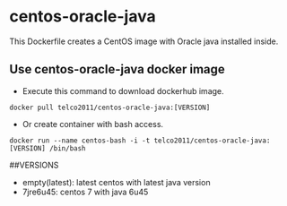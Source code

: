 # centos-oracle-java
This Dockerfile creates a CentOS image with Oracle java installed inside.

## Use centos-oracle-java docker image

* Execute this command to download dockerhub image.

`docker pull telco2011/centos-oracle-java:[VERSION]`

* Or create container with bash access.

`docker run --name centos-bash -i -t telco2011/centos-oracle-java:[VERSION] /bin/bash`


##VERSIONS
* empty(latest): latest centos with latest java version 
* 7jre6u45: centos 7 with java 6u45